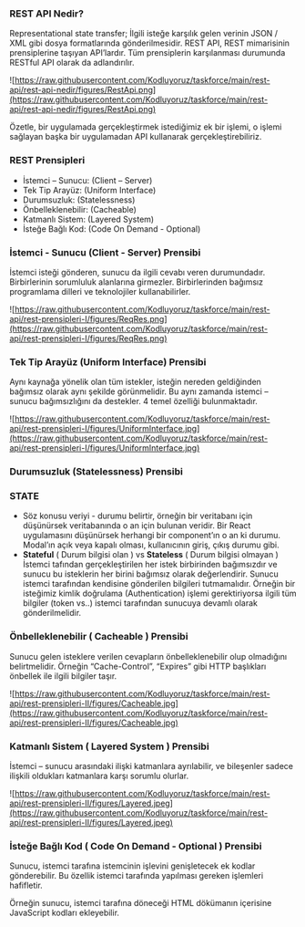 
### **REST API Nedir?**
Representational state transfer; İlgili isteğe karşılık gelen verinin JSON / XML gibi dosya formatlarında gönderilmesidir. REST API, REST mimarisinin prensiplerine taşıyan API’lardır. Tüm prensiplerin karşılanması durumunda RESTful API olarak da adlandırılır.

![https://raw.githubusercontent.com/Kodluyoruz/taskforce/main/rest-api/rest-api-nedir/figures/RestApi.png](https://raw.githubusercontent.com/Kodluyoruz/taskforce/main/rest-api/rest-api-nedir/figures/RestApi.png)

Özetle, bir uygulamada gerçekleştirmek istediğimiz ek bir işlemi, o işlemi sağlayan başka bir uygulamadan API kullanarak gerçekleştirebiliriz.

### **REST Prensipleri**

- İstemci – Sunucu: (Client – Server)
- Tek Tip Arayüz: (Uniform Interface)
- Durumsuzluk: (Statelessness)
- Önbelleklenebilir: (Cacheable)
- Katmanlı Sistem: (Layered System)
- İsteğe Bağlı Kod: (Code On Demand - Optional)

### **İstemci - Sunucu (Client - Server) Prensibi**

İstemci isteği gönderen, sunucu da ilgili cevabı veren durumundadır. Birbirlerinin sorumluluk alanlarına girmezler. Birbirlerinden bağımsız programlama dilleri ve teknolojiler kullanabilirler.

![https://raw.githubusercontent.com/Kodluyoruz/taskforce/main/rest-api/rest-prensipleri-I/figures/ReqRes.png](https://raw.githubusercontent.com/Kodluyoruz/taskforce/main/rest-api/rest-prensipleri-I/figures/ReqRes.png)

### **Tek Tip Arayüz (Uniform Interface) Prensibi**

Aynı kaynağa yönelik olan tüm istekler, isteğin nereden geldiğinden bağımsız olarak aynı şekilde görünmelidir. Bu aynı zamanda istemci – sunucu bağımsızlığını da destekler. 4 temel özelliği bulunmaktadır.

![https://raw.githubusercontent.com/Kodluyoruz/taskforce/main/rest-api/rest-prensipleri-I/figures/UniformInterface.jpg](https://raw.githubusercontent.com/Kodluyoruz/taskforce/main/rest-api/rest-prensipleri-I/figures/UniformInterface.jpg)

### **Durumsuzluk (Statelessness) Prensibi**

### **STATE**

- Söz konusu veriyi - durumu belirtir, örneğin bir veritabanı için düşünürsek veritabanında o an için bulunan veridir. Bir React uygulamasını düşünürsek herhangi bir component’ın o an ki durumu. Modal’ın açık veya kapalı olması, kullanıcının giriş, çıkış durumu gibi.
- **Stateful** ( Durum bilgisi olan ) vs **Stateless** ( Durum bilgisi olmayan ) İstemci tafından gerçekleştirilen her istek birbirinden bağımsızdır ve sunucu bu isteklerin her birini bağımsız olarak değerlendirir. Sunucu istemci tarafından kendisine gönderilen bilgileri tutmamalıdır. Örneğin bir isteğimiz kimlik doğrulama (Authentication) işlemi gerektiriyorsa ilgili tüm bilgiler (token vs..) istemci tarafından sunucuya devamlı olarak gönderilmelidir.
### **Önbelleklenebilir ( Cacheable ) Prensibi**

Sunucu gelen isteklere verilen cevapların önbelleklenebilir olup olmadığını belirtmelidir. Örneğin “Cache-Control”, “Expires” gibi HTTP başlıkları önbellek ile ilgili bilgiler taşır.

![https://raw.githubusercontent.com/Kodluyoruz/taskforce/main/rest-api/rest-prensipleri-II/figures/Cacheable.jpg](https://raw.githubusercontent.com/Kodluyoruz/taskforce/main/rest-api/rest-prensipleri-II/figures/Cacheable.jpg)

### **Katmanlı Sistem ( Layered System ) Prensibi**

İstemci – sunucu arasındaki ilişki katmanlara ayrılabilir, ve bileşenler sadece ilişkili oldukları katmanlara karşı sorumlu olurlar.

![https://raw.githubusercontent.com/Kodluyoruz/taskforce/main/rest-api/rest-prensipleri-II/figures/Layered.jpeg](https://raw.githubusercontent.com/Kodluyoruz/taskforce/main/rest-api/rest-prensipleri-II/figures/Layered.jpeg)

### **İsteğe Bağlı Kod ( Code On Demand - Optional ) Prensibi**

Sunucu, istemci tarafına istemcinin işlevini genişletecek ek kodlar gönderebilir. Bu özellik istemci tarafında yapılması gereken işlemleri hafifletir.

Örneğin sunucu, istemci tarafına döneceği HTML dökümanın içerisine JavaScript kodları ekleyebilir.
